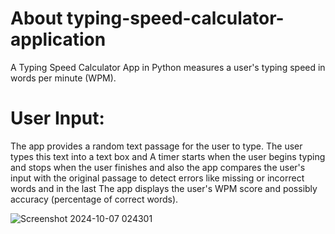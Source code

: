 # About typing-speed-calculator-application
A Typing Speed Calculator App in Python measures a user's typing speed in words per minute (WPM).

# User Input: 
The app provides a random text passage for the user to type. The user types this text into a text box and A timer starts when the user begins typing and stops when the user finishes and also the app compares the user's input with the original passage to detect errors like missing or incorrect words and in the last  The app displays the user's WPM score and possibly accuracy (percentage of correct words).


![Screenshot 2024-10-07 024301](https://github.com/user-attachments/assets/5befcfcb-3a8f-453d-9d50-142063171226)
